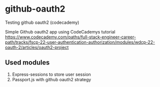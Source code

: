 # github-oauth2
Testing github oauth2 (codecademy)

Simple Github oauth2 app using CodeCademys tutorial 
https://www.codecademy.com/paths/full-stack-engineer-career-path/tracks/fscp-22-user-authentication-authorization/modules/wdcp-22-oauth-2/articles/oauth2-project

## Used modules
1. Express-sessions to store user session
2. Passport.js with github oauth2 strategy
